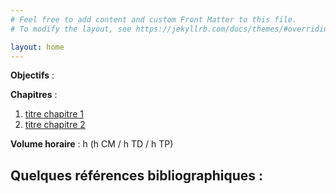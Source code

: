 ```yaml
---
# Feel free to add content and custom Front Matter to this file.
# To modify the layout, see https://jekyllrb.com/docs/themes/#overriding-theme-defaults

layout: home
---
```


**Objectifs** : 

**Chapitres** :
1. [titre chapitre 1](CM/X.0X_Template-Chapitre1.pptx)
2. [titre chapitre 2](CM/X.0X_template-Chapitre1.pptx)
   

**Volume horaire** :  h (h CM / h TD / h TP)

Quelques références bibliographiques :
- 